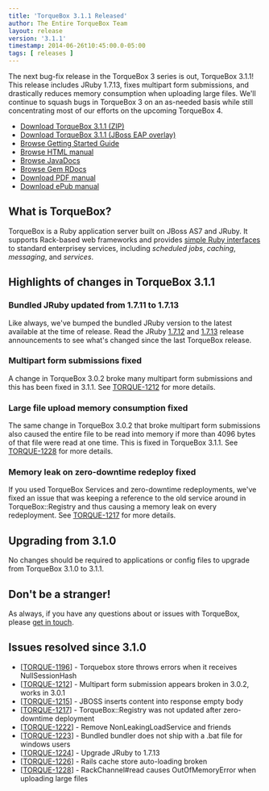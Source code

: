 ```yaml
---
title: 'TorqueBox 3.1.1 Released'
author: The Entire TorqueBox Team
layout: release
version: '3.1.1'
timestamp: 2014-06-26t10:45:00.0-05:00
tags: [ releases ]
---
```


The next bug-fix release in the TorqueBox 3 series is out, TorqueBox
3.1.1! This release includes JRuby 1.7.13, fixes multipart form
submissions, and drastically reduces memory consumption when uploading
large files. We'll continue to squash bugs in TorqueBox 3 on an
as-needed basis while still concentrating most of our efforts on the
upcoming TorqueBox 4.

* [Download TorqueBox 3.1.1 (ZIP)][download]
* [Download TorqueBox 3.1.1 (JBoss EAP overlay)][download_overlay]
* [Browse Getting Started Guide][gettingstarted]
* [Browse HTML manual][htmldocs]
* [Browse JavaDocs][javadocs]
* [Browse Gem RDocs][rdocs]
* [Download PDF manual][pdfdocs]
* [Download ePub manual][epubdocs]

## What is TorqueBox?

TorqueBox is a Ruby application server built on JBoss AS7 and JRuby.
It supports Rack-based web frameworks and provides [simple Ruby
interfaces][features] to standard enterprisey services, including
*scheduled jobs*, *caching*, *messaging*, and *services*.

## Highlights of changes in TorqueBox 3.1.1

### Bundled JRuby updated from 1.7.11 to 1.7.13

Like always, we've bumped the bundled JRuby version to the latest
available at the time of release. Read the JRuby [1.7.12][jruby1712]
and [1.7.13][jruby1713] release announcements to see what's changed
since the last TorqueBox release.

### Multipart form submissions fixed

A change in TorqueBox 3.0.2 broke many multipart form submissions and
this has been fixed in 3.1.1. See [TORQUE-1212][] for more details.

### Large file upload memory consumption fixed

The same change in TorqueBox 3.0.2 that broke multipart form
submissions also caused the entire file to be read into memory if more
than 4096 bytes of that file were read at one time. This is fixed in
TorqueBox 3.1.1. See [TORQUE-1228][] for more details.

### Memory leak on zero-downtime redeploy fixed

If you used TorqueBox Services and zero-downtime redeployments, we've
fixed an issue that was keeping a reference to the old service around
in TorqueBox::Registry and thus causing a memory leak on every
redeployment. See [TORQUE-1217][] for more details.


## Upgrading from 3.1.0

No changes should be required to applications or config files to
upgrade from TorqueBox 3.1.0 to 3.1.1.


## Don't be a stranger!

As always, if you have any questions about or issues with TorqueBox, please [get in touch][community].

## Issues resolved since 3.1.0

<ul>
<li>[<a href='https://issues.jboss.org/browse/TORQUE-1196'>TORQUE-1196</a>] -         Torquebox store throws errors when it receives NullSessionHash
</li>
<li>[<a href='https://issues.jboss.org/browse/TORQUE-1212'>TORQUE-1212</a>] -         Multipart form submission appears broken in 3.0.2, works in 3.0.1
</li>
<li>[<a href='https://issues.jboss.org/browse/TORQUE-1215'>TORQUE-1215</a>] -         JBOSS inserts content into response empty body
</li>
<li>[<a href='https://issues.jboss.org/browse/TORQUE-1217'>TORQUE-1217</a>] -         TorqueBox::Registry was not updated after zero-downtime deployment
</li>
<li>[<a href='https://issues.jboss.org/browse/TORQUE-1222'>TORQUE-1222</a>] -         Remove NonLeakingLoadService and friends
</li>
<li>[<a href='https://issues.jboss.org/browse/TORQUE-1223'>TORQUE-1223</a>] -         Bundled bundler does not ship with a .bat file for windows users
</li>
<li>[<a href='https://issues.jboss.org/browse/TORQUE-1224'>TORQUE-1224</a>] -         Upgrade JRuby to 1.7.13
</li>
<li>[<a href='https://issues.jboss.org/browse/TORQUE-1226'>TORQUE-1226</a>] -         Rails cache store auto-loading broken
</li>
<li>[<a href='https://issues.jboss.org/browse/TORQUE-1228'>TORQUE-1228</a>] -         RackChannel#read causes OutOfMemoryError when uploading large files
</li>
</ul>




[download]:         /release/org/torquebox/torquebox-dist/3.1.1/torquebox-dist-3.1.1-bin.zip
[download_overlay]: /release/org/torquebox/torquebox-dist/3.1.1/torquebox-dist-3.1.1-eap-overlay.zip
[gettingstarted]:   /getting-started/3.1.1/
[htmldocs]:         /documentation/3.1.1/
[javadocs]:         /documentation/3.1.1/javadoc/
[rdocs]:            /documentation/3.1.1/yardoc/
[pdfdocs]:          /release/org/torquebox/torquebox-docs-en_US/3.1.1/torquebox-docs-en_US-3.1.1.pdf
[epubdocs]:         /release/org/torquebox/torquebox-docs-en_US/3.1.1/torquebox-docs-en_US-3.1.1.epub
[features]:         /features
[community]:        /community/

[jruby1712]:        http://jruby.org/2014/04/15/jruby-1-7-12.html
[jruby1713]:        http://jruby.org/2014/06/24/jruby-1-7-13.html
[torque-1212]:      https://issues.jboss.org/browse/TORQUE-1212
[torque-1217]:      https://issues.jboss.org/browse/TORQUE-1217
[torque-1228]:      https://issues.jboss.org/browse/TORQUE-1228
